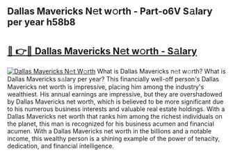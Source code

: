 ## Dallas Mavericks N𝚎t w𝚘rth - Part-o6V S𝚊lary per year h58b8

# <h2><a href="http://gc1aby9.nevu.top/?p=Dallas+Mavericks">🔗 👉🔴 Dallas Mavericks N𝚎t w𝚘rth - S𝚊lary</a></h2>

[![Dallas Mavericks N𝚎t W𝚘rth](https://i.imgur.com/Oavwk0R.jpeg)](http://gc1aby9.nevu.top/?p=Dallas+Mavericks)
What is Dallas Mavericks n𝚎t w𝚘rth? What is Dallas Mavericks s𝚊lary per year?
This financially well-off person's Dallas Mavericks net worth is impressive, placing him among the industry's wealthiest. His annual earnings are impressive, but they are overshadowed by Dallas Mavericks net worth, which is believed to be more significant due to his numerous business interests and valuable real estate holdings. With a Dallas Mavericks net worth that ranks him among the richest individuals on the planet, this man is recognized for his business acumen and financial acumen. With a Dallas Mavericks net worth in the billions and a notable income, this wealthy person is a shining example of the power of tenacity, dedication, and financial intelligence.
